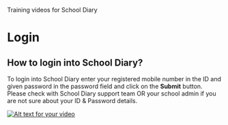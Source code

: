 Training videos for School Diary 




# Login

## How to login into School Diary?

To login into School Diary enter your registered mobile number in the ID and given password in the password field and click on the **Submit** button. Please check with School Diary support team OR your school admin if you are not sure about your ID &amp; Password details.

[![Alt text for your video](https://img.youtube.com/vi/T-D1KVIuvjA/0.jpg)](https://www.youtube.com/watch?v=CQcYUxvpTq4)


